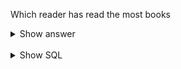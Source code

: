 ﻿Which reader has read the most books

<details>
<summary>Show answer</summary>

SCoobyCute, 218

</details>

<br/>

<details>
<summary>Show SQL</summary>

```sql
SELECT p.profile_name, COUNT(*) count
FROM book_read br,
    profile p
WHERE br.profile_id = p.id
  AND br.status = 'read'
GROUP BY p.profile_name
ORDER BY count DESC
    LIMIT 1;
```

</details>

